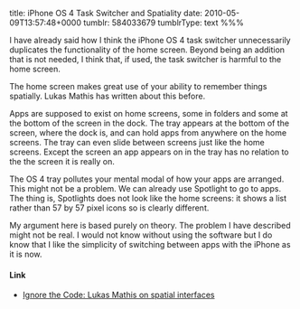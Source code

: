 title: iPhone OS 4 Task Switcher and Spatiality
date: 2010-05-09T13:57:48+0000
tumblr: 584033679
tumblrType: text
%%%

I have already said how I think the iPhone OS 4 task switcher unnecessarily duplicates the functionality of the home screen. Beyond being an addition that is not needed, I think that, if used, the task switcher is harmful to the home screen. 

The home screen makes great use of your ability to remember things spatially. Lukas Mathis has written about this before. 

Apps are supposed to exist on home screens, some in folders and some at the bottom of the screen in the dock. The tray appears at the bottom of the screen, where the dock is, and can hold apps from anywhere on the home screens. The tray can even slide between screens just like the home screens. Except the screen an app appears on in the tray has no relation to the the screen it is really on. 

The OS 4 tray pollutes your mental modal of how your apps are arranged. This might not be a problem. We can already use Spotlight to go to apps. The thing is, Spotlights does not look like the home screens: it shows a list rather than 57 by 57 pixel icons so is clearly different. 

My argument here is based purely on theory. The problem I have described might not be real. I would not know without using the software but I do know that I like the simplicity of switching between apps with the iPhone as it is now. 

#### Link

- [Ignore the Code: Lukas Mathis on spatial interfaces](http://ignorethecode.net/blog/2008/02/23/spatial-thinking/)
